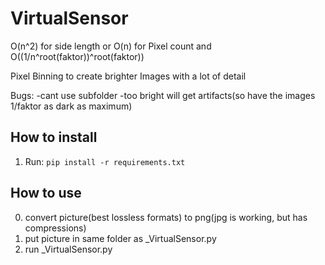 # VirtualSensor

O(n^2) for side length or O(n) for Pixel count
and O((1/n^root(faktor))^root(faktor))

Pixel Binning to create brighter Images with a lot of detail

Bugs:
-cant use subfolder
-too bright will get artifacts(so have the images 1/faktor as dark as maximum)

## How to install

1. Run: `pip install -r requirements.txt`


## How to use
0. convert picture(best lossless formats) to png(jpg is working, but has compressions)
1. put picture in same folder as _VirtualSensor.py
2. run _VirtualSensor.py
